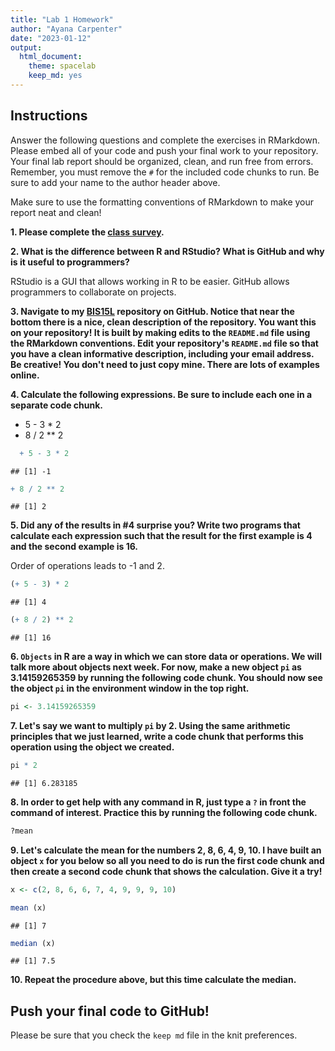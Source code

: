 ```yaml
---
title: "Lab 1 Homework"
author: "Ayana Carpenter"
date: "2023-01-12"
output:
  html_document: 
    theme: spacelab
    keep_md: yes
---
```


## Instructions
Answer the following questions and complete the exercises in RMarkdown. Please embed all of your code and push your final work to your repository. Your final lab report should be organized, clean, and run free from errors. Remember, you must remove the `#` for the included code chunks to run. Be sure to add your name to the author header above.  

Make sure to use the formatting conventions of RMarkdown to make your report neat and clean!  

**1. Please complete the [class survey](https://forms.gle/8t9FZSBjgvFjzr4MA).**  

**2. What is the difference between R and RStudio? What is GitHub and why is it useful to programmers?**  

RStudio is a GUI that allows working in R to be easier. GitHub allows programmers to collaborate on projects. 

**3. Navigate to my [BIS15L](https://github.com/jmledford3115/BIS15LW2022_jledford) repository on GitHub. Notice that near the bottom there is a nice, clean description of the repository. You want this on your repository! It is built by making edits to the `README.md` file using the RMarkdown conventions. Edit your repository's `README.md` file so that you have a clean informative description, including your email address. Be creative! You don't need to just copy mine. There are lots of examples online.**  

**4. Calculate the following expressions. Be sure to include each one in a separate code chunk.**  
  + 5 - 3 * 2  
  + 8 / 2 ** 2  
  

```r
  + 5 - 3 * 2  
```

```
## [1] -1
```
  

```r
+ 8 / 2 ** 2 
```

```
## [1] 2
```
  
  
  
**5. Did any of the results in #4 surprise you? Write two programs that calculate each expression such that the result for the first example is 4 and the second example is 16.**    

Order of operations leads to -1 and 2. 


```r
(+ 5 - 3) * 2
```

```
## [1] 4
```


```r
(+ 8 / 2) ** 2
```

```
## [1] 16
```



**6. `Objects` in R are a way in which we can store data or operations. We will talk more about objects next week. For now, make a new object `pi` as 3.14159265359 by running the following code chunk. You should now see the object `pi` in the environment window in the top right.**  

```r
pi <- 3.14159265359
```

**7. Let's say we want to multiply `pi` by 2. Using the same arithmetic principles that we just learned, write a code chunk that performs this operation using the object we created.**  


```r
pi * 2
```

```
## [1] 6.283185
```


**8. In order to get help with any command in R, just type a `?` in front the command of interest. Practice this by running the following code chunk.**  

```r
?mean
```

**9. Let's calculate the mean for the numbers 2, 8, 6, 4, 9, 10. I have built an object `x` for you below so all you need to do is run the first code chunk and then create a second code chunk that shows the calculation. Give it a try!**  

```r
x <- c(2, 8, 6, 6, 7, 4, 9, 9, 9, 10)
```


```r
mean (x)
```

```
## [1] 7
```

```r
median (x)
```

```
## [1] 7.5
```


**10. Repeat the procedure above, but this time calculate the median.**  

## Push your final code to GitHub!
Please be sure that you check the `keep md` file in the knit preferences.  
